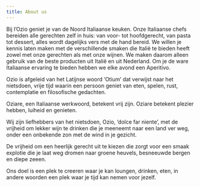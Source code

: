 ```yaml
---
title: About us
---
```



Bij l’Ozio geniet je van de Noord Italiaanse keuken. Onze Italiaanse chefs bereiden alle gerechten zelf in huis: van voor- tot hoofdgerecht, van pasta tot dessert, alles wordt dagelijks vers met de hand bereid. We willen je kennis laten maken met de verschillende smaken die Itali&euml; te bieden heeft zowel met onze gerechten als met onze wijnen. We maken daarom alleen gebruik van de beste producten uit Itali&euml; en uit Nederland. Om je de ware Italiaanse ervaring te bieden hebben we elke avond een Aperitivo.

Ozio is afgeleid van het Latijnse woord ‘Otium’ dat verwijst naar het nietsdoen, vrije tijd waarin een persoon geniet van eten, spelen, rust, contemplatie en filosofische gedachten.

Oziare, een Italiaanse werkwoord, betekent vrij zijn. Oziare betekent plezier hebben, luiheid en genieten.

Wij zijn liefhebbers van het nietsdoen, Ozio, ‘dolce far niente’, met de vrijheid om lekker wijn te drinken die je meeneemt naar een land ver weg, onder een onbekende zon met de wind in je gezicht.

De vrijheid om een heerlijk gerecht uit te kiezen die zorgt voor een smaak explotie die je laat weg dromen naar groene heuvels, besneeuwde bergen en diepe zeeen.

Ons doel is een plek te creeren waar je kan loungen, drinken, eten, in andere woorden een plek waar je tijd kan nemen voor jezelf.